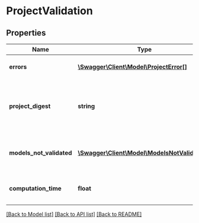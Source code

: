 # ProjectValidation

## Properties
Name | Type | Description | Notes
------------ | ------------- | ------------- | -------------
**errors** | [**\Swagger\Client\Model\ProjectError[]**](ProjectError.md) | A list of project errors | [optional] 
**project_digest** | **string** | A hash value computed from the project&#39;s current state | [optional] 
**models_not_validated** | [**\Swagger\Client\Model\ModelsNotValidated[]**](ModelsNotValidated.md) | A list of models which were not fully validated | [optional] 
**computation_time** | **float** | Duration of project validation in seconds | [optional] 

[[Back to Model list]](../README.md#documentation-for-models) [[Back to API list]](../README.md#documentation-for-api-endpoints) [[Back to README]](../README.md)


